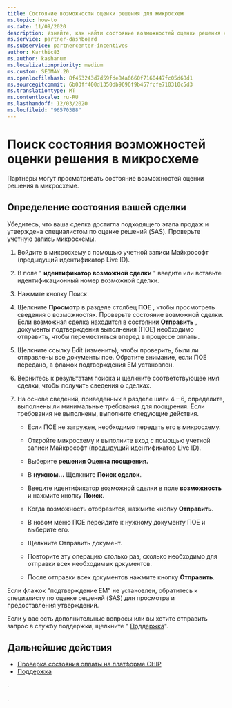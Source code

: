 ```yaml
---
title: Состояние возможности оценки решения для микросхем
ms.topic: how-to
ms.date: 11/09/2020
description: Узнайте, как найти состояние возможностей оценки решения на платформе "поощрения каналов" (микросхема).
ms.service: partner-dashboard
ms.subservice: partnercenter-incentives
author: Karthic83
ms.author: kashanum
ms.localizationpriority: medium
ms.custom: SEOMAY.20
ms.openlocfilehash: 8f453243d7d59fde84a6660f7160447fc05d68d1
ms.sourcegitcommit: 6b03ff400d1350db9696f9b457fcfe710310c5d3
ms.translationtype: MT
ms.contentlocale: ru-RU
ms.lasthandoff: 12/03/2020
ms.locfileid: "96570388"
---
```

# <a name="find-your-solution-assessments-opportunity-status-on-chip"></a>Поиск состояния возможностей оценки решения в микросхеме

Партнеры могут просматривать состояние возможностей оценки решения в микросхеме.

## <a name="determine-the-status-of-your-deal"></a>Определение состояния вашей сделки

Убедитесь, что ваша сделка достигла подходящего этапа продаж и утверждена специалистом по оценке решений (SAS). Проверьте учетную запись микросхемы.

1. Войдите в микросхему с помощью учетной записи Майкрософт (предыдущий идентификатор Live ID).
1. В поле " **идентификатор возможной сделки** " введите или вставьте идентификационный номер возможной сделки.
3. Нажмите кнопку Поиск.

1. Щелкните **Просмотр** в разделе столбец **ПОЕ** , чтобы просмотреть сведения о возможностях. Проверьте состояние возможной сделки. Если возможная сделка находится в состоянии **Отправить** , документы подтверждения выполнения (ПОЕ) необходимо отправить, чтобы переместиться вперед в процессе оплаты.
 
1. Щелкните ссылку Edit (изменить), чтобы проверить, были ли отправлены все документы пое. Обратите внимание, если ПОЕ передано, а флажок подтверждения EM установлен.
 
1. Вернитесь к результатам поиска и щелкните соответствующее имя сделки, чтобы получить сведения о сделках. 

1. На основе сведений, приведенных в разделе шаги 4 – 6, определите, выполнены ли минимальные требования для поощрения. Если требования не выполнены, выполните следующие действия.
 
     - Если ПОЕ не загружен, необходимо передать его в микросхему.
 
     - Откройте микросхему и выполните вход с помощью учетной записи Майкрософт (предыдущий идентификатор Live ID).
 
     - Выберите **решения Оценка поощрения.**

     - В **нужном...** Щелкните **Поиск сделок**.

     - Введите идентификатор возможной сделки в поле **возможность** и нажмите кнопку **Поиск**.

     - Когда возможность отобразится, нажмите кнопку **Отправить**.
  
     - В новом меню ПОЕ перейдите к нужному документу ПОЕ и выберите его.

     - Щелкните Отправить документ.

     - Повторите эту операцию столько раз, сколько необходимо для отправки всех необходимых документов.

     - После отправки всех документов нажмите кнопку **Отправить**.

Если флажок "подтверждение EM" не установлен, обратитесь к специалисту по оценке решений (SAS) для просмотра и предоставления утверждений.
 
Если у вас есть дополнительные вопросы или вы хотите отправить запрос в службу поддержки, щелкните " [Поддержка](report-problems-with-partner-center.md)".

## <a name="next-steps"></a>Дальнейшие действия

- [Проверка состояния оплаты на платформе CHIP](chip-payment-status.md)
- [Поддержка](report-problems-with-partner-center.md)

.




.





